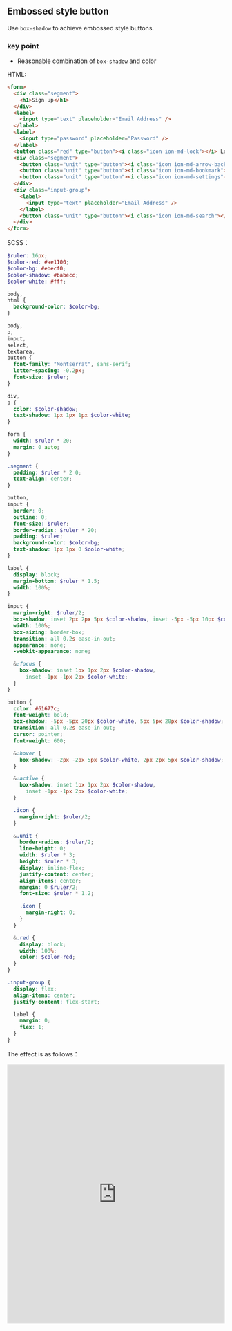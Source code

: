 ## Embossed style button

Use `box-shadow` to achieve embossed style buttons.

### key point

+ Reasonable combination of `box-shadow` and color

HTML:

```HTML
<form>
  <div class="segment">
    <h1>Sign up</h1>
  </div>
  <label>
    <input type="text" placeholder="Email Address" />
  </label>
  <label>
    <input type="password" placeholder="Password" />
  </label>
  <button class="red" type="button"><i class="icon ion-md-lock"></i> Log in</button>
  <div class="segment">
    <button class="unit" type="button"><i class="icon ion-md-arrow-back"></i></button>
    <button class="unit" type="button"><i class="icon ion-md-bookmark"></i></button>
    <button class="unit" type="button"><i class="icon ion-md-settings"></i></button>
  </div>
  <div class="input-group">
    <label>
      <input type="text" placeholder="Email Address" />
    </label>
    <button class="unit" type="button"><i class="icon ion-md-search"></i></button>
  </div>
</form>
```

SCSS：
```scss
$ruler: 16px;
$color-red: #ae1100;
$color-bg: #ebecf0;
$color-shadow: #babecc;
$color-white: #fff;

body,
html {
  background-color: $color-bg;
}

body,
p,
input,
select,
textarea,
button {
  font-family: "Montserrat", sans-serif;
  letter-spacing: -0.2px;
  font-size: $ruler;
}

div,
p {
  color: $color-shadow;
  text-shadow: 1px 1px 1px $color-white;
}

form {
  width: $ruler * 20;
  margin: 0 auto;
}

.segment {
  padding: $ruler * 2 0;
  text-align: center;
}

button,
input {
  border: 0;
  outline: 0;
  font-size: $ruler;
  border-radius: $ruler * 20;
  padding: $ruler;
  background-color: $color-bg;
  text-shadow: 1px 1px 0 $color-white;
}

label {
  display: block;
  margin-bottom: $ruler * 1.5;
  width: 100%;
}

input {
  margin-right: $ruler/2;
  box-shadow: inset 2px 2px 5px $color-shadow, inset -5px -5px 10px $color-white;
  width: 100%;
  box-sizing: border-box;
  transition: all 0.2s ease-in-out;
  appearance: none;
  -webkit-appearance: none;

  &:focus {
    box-shadow: inset 1px 1px 2px $color-shadow,
      inset -1px -1px 2px $color-white;
  }
}

button {
  color: #61677c;
  font-weight: bold;
  box-shadow: -5px -5px 20px $color-white, 5px 5px 20px $color-shadow;
  transition: all 0.2s ease-in-out;
  cursor: pointer;
  font-weight: 600;

  &:hover {
    box-shadow: -2px -2px 5px $color-white, 2px 2px 5px $color-shadow;
  }

  &:active {
    box-shadow: inset 1px 1px 2px $color-shadow,
      inset -1px -1px 2px $color-white;
  }

  .icon {
    margin-right: $ruler/2;
  }

  &.unit {
    border-radius: $ruler/2;
    line-height: 0;
    width: $ruler * 3;
    height: $ruler * 3;
    display: inline-flex;
    justify-content: center;
    align-items: center;
    margin: 0 $ruler/2;
    font-size: $ruler * 1.2;

    .icon {
      margin-right: 0;
    }
  }

  &.red {
    display: block;
    width: 100%;
    color: $color-red;
  }
}

.input-group {
  display: flex;
  align-items: center;
  justify-content: flex-start;

  label {
    margin: 0;
    flex: 1;
  }
}
```

The effect is as follows：

<iframe height="600" style="width: 100%;" scrolling="no" title="Neomorphic Form | Embossed Style Button" src="https://codepen.io/Chokcoco/embed/mdWXmXN?default-tab=result&editable=true&theme-id=light" frameborder="no" loading="lazy" allowtransparency="true" allowfullscreen="true">
  See the Pen <a href="https://codepen.io/Chokcoco/pen/mdWXmXN">
  Neomorphic Form | Embossed Style Button</a> by Chokcoco (<a href="https://codepen.io/Chokcoco">@Chokcoco</a>)
  on <a href="https://codepen.io">CodePen</a>.
</iframe>